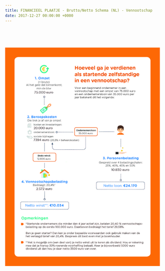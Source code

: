 ```yaml
---
title: FINANCIEEL PLAATJE - Brutto/Netto Schema (NL) - Vennootschap
date: 2017-12-27 00:00:00 +0000
---
```

<br>

<br>

<br>

![](/uploads/2018/03/01/Xerius_infographic_vennootschapV2.jpg)